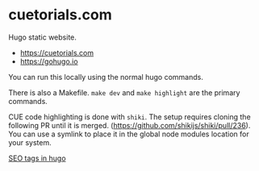 # cuetorials.com

Hugo static website.

- https://cuetorials.com
- https://gohugo.io

You can run this locally using the normal hugo commands.

There is also a Makefile. `make dev` and `make highlight` are the primary commands.

CUE code highlighting is done with `shiki`.
The setup requires cloning the following PR until it is merged.
(https://github.com/shikijs/shiki/pull/236).
You can use a symlink to place it in the global node modules location for your system.

[SEO tags in hugo](https://www.skcript.com/svr/perfect-seo-meta-tags-with-hugo/)
